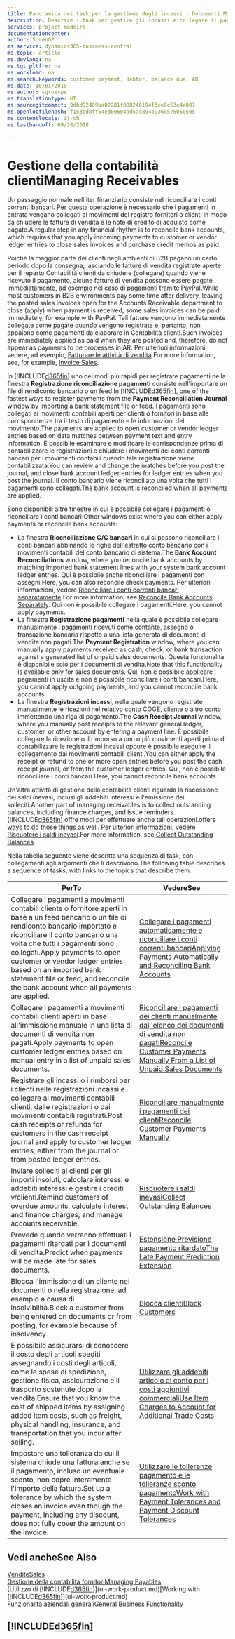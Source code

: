 ```yaml
---
title: Panoramica dei task per la gestione degli incassi | Documenti Microsoft
description: Descrive i task per gestire gli incassi e collegare il pagamento ai movimenti contabili cliente o fornitore.
services: project-madeira
documentationcenter: 
author: SorenGP
ms.service: dynamics365-business-central
ms.topic: article
ms.devlang: na
ms.tgt_pltfrm: na
ms.workload: na
ms.search.keywords: customer payment, debtor, balance due, AR
ms.date: 10/01/2018
ms.author: sgroespe
ms.translationtype: HT
ms.sourcegitcommit: 9dbd92409ba02281f008246194f3ce0c53e4e001
ms.openlocfilehash: f153bd8ff54ed00604ad5ac894b9368575050505
ms.contentlocale: it-ch
ms.lasthandoff: 09/28/2018

---
```

# <a name="managing-receivables"></a><span data-ttu-id="d1321-103">Gestione della contabilità clienti</span><span class="sxs-lookup"><span data-stu-id="d1321-103">Managing Receivables</span></span>
<span data-ttu-id="d1321-104">Un passaggio normale nell'iter finanziario consiste nel riconciliare i conti correnti bancari. Per questa operazione è necessario che i pagamenti in entrata vengano collegati ai movimenti del registro fornitori o clienti in modo da chiudere le fatture di vendita e le note di credito di acquisto come pagate.</span><span class="sxs-lookup"><span data-stu-id="d1321-104">A regular step in any financial rhythm is to reconcile bank accounts, which requires that you apply incoming payments to customer or vendor ledger entries to close sales invoices and purchase credit memos as paid.</span></span>

<span data-ttu-id="d1321-105">Poiché la maggior parte dei clienti negli ambienti di B2B pagano un certo periodo dopo la consegna, lasciando le fatture di vendita registrate aperte per il reparto Contabilità clienti da chiudere (collegare) quando viene ricevuto il pagamento, alcune fatture di vendita possono essere pagate immediatamente, ad esempio nel caso di pagamenti tramite PayPal.</span><span class="sxs-lookup"><span data-stu-id="d1321-105">While most customers in B2B environments pay some time after delivery, leaving the posted sales invoices open for the Accounts Receivable department to close (apply) when payment is received, some sales invoices can be paid immediately, for example with PayPal.</span></span> <span data-ttu-id="d1321-106">Tali fatture vengono immediatamente collegate come pagate quando vengono registrate e, pertanto, non appaiono come pagamenti da elaborare in Contabilità clienti.</span><span class="sxs-lookup"><span data-stu-id="d1321-106">Such invoices are immediately applied as paid when they are posted and, therefore, do not appear as payments to be processes in AR.</span></span> <span data-ttu-id="d1321-107">Per ulteriori informazioni, vedere, ad esempio, [Fatturare le attività di vendita](sales-how-invoice-sales.md).</span><span class="sxs-lookup"><span data-stu-id="d1321-107">For more information, see, for example, [Invoice Sales](sales-how-invoice-sales.md).</span></span>  

<span data-ttu-id="d1321-108">In [!INCLUDE[d365fin](includes/d365fin_md.md)] uno dei modi più rapidi per registrare pagamenti nella finestra **Registrazione riconciliazione pagamenti** consiste nell'importare un file di rendiconto bancario o un feed.</span><span class="sxs-lookup"><span data-stu-id="d1321-108">In [!INCLUDE[d365fin](includes/d365fin_md.md)], one of the fastest ways to register payments from the **Payment Reconciliation Journal** window by importing a bank statement file or feed.</span></span> <span data-ttu-id="d1321-109">I pagamenti sono collegati ai movimenti contabili aperti per clienti o fornitori in base alle corrispondenze tra il testo di pagamento e le informazioni del movimento.</span><span class="sxs-lookup"><span data-stu-id="d1321-109">The payments are applied to open customer or vendor ledger entries based on data matches between payment text and entry information.</span></span> <span data-ttu-id="d1321-110">È possibile esaminare e modificare le corrispondenze prima di contabilizzare le registrazioni e chiudere i movimenti dei conti correnti bancari per i movimenti contabili quando tale registrazione viene contabilizzata.</span><span class="sxs-lookup"><span data-stu-id="d1321-110">You can review and change the matches before you post the journal, and close bank account ledger entries for ledger entries when you post the journal.</span></span> <span data-ttu-id="d1321-111">Il conto bancario viene riconciliato una volta che tutti i pagamenti sono collegati.</span><span class="sxs-lookup"><span data-stu-id="d1321-111">The bank account is reconciled when all payments are applied.</span></span>

<span data-ttu-id="d1321-112">Sono disponibili altre finestre in cui è possibile collegare i pagamenti o riconciliare i conti bancari:</span><span class="sxs-lookup"><span data-stu-id="d1321-112">Other windows exist where you can either apply payments or reconcile bank accounts:</span></span>

* <span data-ttu-id="d1321-113">La finestra **Riconciliazione C/C bancari** in cui si possono riconciliare i conti bancari abbinando le righe dell'estratto conto bancario con i movimenti contabili del conto bancario di sistema.</span><span class="sxs-lookup"><span data-stu-id="d1321-113">The **Bank Account Reconciliations** window, where you reconcile bank accounts by matching imported bank statement lines with your system bank account ledger entries.</span></span> <span data-ttu-id="d1321-114">Qui è possibile anche riconciliare i pagamenti con assegni.</span><span class="sxs-lookup"><span data-stu-id="d1321-114">Here, you can also reconcile check payments.</span></span> <span data-ttu-id="d1321-115">Per ulteriori informazioni, vedere [Riconciliare i conti correnti bancari separatamente](bank-how-reconcile-bank-accounts-separately.md).</span><span class="sxs-lookup"><span data-stu-id="d1321-115">For more information, see [Reconcile Bank Accounts Separately](bank-how-reconcile-bank-accounts-separately.md).</span></span> <span data-ttu-id="d1321-116">Qui non è possibile collegare i pagamenti.</span><span class="sxs-lookup"><span data-stu-id="d1321-116">Here, you cannot apply payments.</span></span>
* <span data-ttu-id="d1321-117">La finestra **Registrazione pagamenti** nella quale è possibile collegare manualmente i pagamenti ricevuti come contante, assegno o transazione bancaria rispetto a una lista generata di documenti di vendita non pagati.</span><span class="sxs-lookup"><span data-stu-id="d1321-117">The **Payment Registration** window, where you can manually apply payments received as cash, check, or bank transaction against a generated list of unpaid sales documents.</span></span> <span data-ttu-id="d1321-118">Questa funzionalità è disponibile solo per i documenti di vendita.</span><span class="sxs-lookup"><span data-stu-id="d1321-118">Note that this functionality is available only for sales documents.</span></span> <span data-ttu-id="d1321-119">Qui, non è possibile applicare i pagamenti in uscita e non è possibile riconciliare i conti bancari.</span><span class="sxs-lookup"><span data-stu-id="d1321-119">Here, you cannot apply outgoing payments, and you cannot reconcile bank accounts.</span></span>
* <span data-ttu-id="d1321-120">La finestra **Registrazioni incassi**, nella quale vengono registrate manualmente le ricezioni nel relativo conto COGE, cliente o altro conto immettendo una riga di pagamento.</span><span class="sxs-lookup"><span data-stu-id="d1321-120">The **Cash Receipt Journal** window, where you manually post receipts to the relevant general ledger, customer, or other account by entering a payment line.</span></span> <span data-ttu-id="d1321-121">È possibile collegare la ricezione o il rimborso a uno o più movimenti aperti prima di contabilizzare le registrazioni incassi oppure è possibile eseguire il collegamento dai movimenti contabili clienti.</span><span class="sxs-lookup"><span data-stu-id="d1321-121">You can either apply the receipt or refund to one or more open entries before you post the cash receipt journal, or from the customer ledger entries.</span></span> <span data-ttu-id="d1321-122">Qui, non è possibile riconciliare i conti bancari.</span><span class="sxs-lookup"><span data-stu-id="d1321-122">Here, you cannot reconcile bank accounts.</span></span>  

<span data-ttu-id="d1321-123">Un'altra attività di gestione della contabilità clienti riguarda la riscossione dei saldi inevasi, inclusi gli addebiti interessi e l'emissione dei solleciti.</span><span class="sxs-lookup"><span data-stu-id="d1321-123">Another part of managing receivables is to collect outstanding balances, including finance charges, and issue reminders.</span></span> [!INCLUDE[d365fin](includes/d365fin_md.md)] <span data-ttu-id="d1321-124">offre modi per effettuare anche tali operazioni.</span><span class="sxs-lookup"><span data-stu-id="d1321-124">offers ways to do those things as well.</span></span> <span data-ttu-id="d1321-125">Per ulteriori informazioni, vedere [Riscuotere i saldi inevasi](receivables-collect-outstanding-balances.md).</span><span class="sxs-lookup"><span data-stu-id="d1321-125">For more information, see [Collect Outstanding Balances](receivables-collect-outstanding-balances.md).</span></span>  

<span data-ttu-id="d1321-126">Nella tabella seguente viene descritta una sequenza di task, con collegamenti agli argomenti che li descrivono.</span><span class="sxs-lookup"><span data-stu-id="d1321-126">The following table describes a sequence of tasks, with links to the topics that describe them.</span></span>  

| <span data-ttu-id="d1321-127">Per</span><span class="sxs-lookup"><span data-stu-id="d1321-127">To</span></span> | <span data-ttu-id="d1321-128">Vedere</span><span class="sxs-lookup"><span data-stu-id="d1321-128">See</span></span> |
| --- | --- |
| <span data-ttu-id="d1321-129">Collegare i pagamenti a movimenti contabili cliente o fornitore aperti in base a un feed bancario o un file di rendiconto bancario importato e riconciliare il conto bancario una volta che tutti i pagamenti sono collegati.</span><span class="sxs-lookup"><span data-stu-id="d1321-129">Apply payments to open customer or vendor ledger entries based on an imported bank statement file or feed, and reconcile the bank account when all payments are applied.</span></span> |[<span data-ttu-id="d1321-130">Collegare i pagamenti automaticamente e riconciliare i conti correnti bancari</span><span class="sxs-lookup"><span data-stu-id="d1321-130">Applying Payments Automatically and Reconciling Bank Accounts</span></span>](receivables-apply-payments-auto-reconcile-bank-accounts.md) |
| <span data-ttu-id="d1321-131">Collegare i pagamenti a movimenti contabili clienti aperti in base all'immissione manuale in una lista di documenti di vendita non pagati.</span><span class="sxs-lookup"><span data-stu-id="d1321-131">Apply payments to open customer ledger entries based on manual entry in a list of unpaid sales documents.</span></span> |[<span data-ttu-id="d1321-132">Riconciliare i pagamenti dei clienti manualmente dall'elenco dei documenti di vendita non pagati</span><span class="sxs-lookup"><span data-stu-id="d1321-132">Reconcile Customer Payments Manually From a List of Unpaid Sales Documents</span></span>](receivables-how-reconcile-customer-payments-list-unpaid-sales-documents.md) |
| <span data-ttu-id="d1321-133">Registrare gli incassi o i rimborsi per i clienti nelle registrazioni incassi e collegare ai movimenti contabili clienti, dalle registrazioni o dai movimenti contabili registrati.</span><span class="sxs-lookup"><span data-stu-id="d1321-133">Post cash receipts or refunds for customers in the cash receipt journal and apply to customer ledger entries, either from the journal or from posted ledger entries.</span></span> |[<span data-ttu-id="d1321-134">Riconciliare manualmente i pagamenti dei clienti</span><span class="sxs-lookup"><span data-stu-id="d1321-134">Reconcile Customer Payments Manually</span></span>](receivables-how-apply-sales-transactions-manually.md) |
| <span data-ttu-id="d1321-135">Inviare solleciti ai clienti per gli importi insoluti, calcolare interessi e addebiti interessi e gestire i crediti v/clienti.</span><span class="sxs-lookup"><span data-stu-id="d1321-135">Remind customers of overdue amounts, calculate interest and finance charges, and manage accounts receivable.</span></span> |[<span data-ttu-id="d1321-136">Riscuotere i saldi inevasi</span><span class="sxs-lookup"><span data-stu-id="d1321-136">Collect Outstanding Balances</span></span>](receivables-collect-outstanding-balances.md) |
| <span data-ttu-id="d1321-137">Prevede quando verranno effettuati i pagamenti ritardati per i documenti di vendita.</span><span class="sxs-lookup"><span data-stu-id="d1321-137">Predict when payments will be made late for sales documents.</span></span> | [<span data-ttu-id="d1321-138">Estensione Previsione pagamento ritardato</span><span class="sxs-lookup"><span data-stu-id="d1321-138">The Late Payment Prediction Extension</span></span>](ui-extensions-late-payment-prediction.md) |
|<span data-ttu-id="d1321-139">Blocca l'immissione di un cliente nei documenti o nella registrazione, ad esempio a causa di insolvibilità.</span><span class="sxs-lookup"><span data-stu-id="d1321-139">Block a customer from being entered on documents or from posting, for example because of insolvency.</span></span>|[<span data-ttu-id="d1321-140">Blocca clienti</span><span class="sxs-lookup"><span data-stu-id="d1321-140">Block Customers</span></span>](receivables-how-block-customers.md)|
|<span data-ttu-id="d1321-141">È possibile assicurarsi di conoscere il costo degli articoli spediti assegnando i costi degli articoli, come le spese di spedizione, gestione fisica, assicurazione e il trasporto sostenute dopo la vendita.</span><span class="sxs-lookup"><span data-stu-id="d1321-141">Ensure that you know the cost of shipped items by assigning added item costs, such as freight, physical handling, insurance, and transportation that you incur after selling.</span></span>|[<span data-ttu-id="d1321-142">Utilizzare gli addebiti articolo al conto per i costi aggiuntivi commerciali</span><span class="sxs-lookup"><span data-stu-id="d1321-142">Use Item Charges to Account for Additional Trade Costs</span></span>](payables-how-assign-item-charges.md)|
|<span data-ttu-id="d1321-143">Impostare una tolleranza da cui il sistema chiude una fattura anche se il pagamento, incluso un eventuale sconto, non copre interamente l'importo della fattura.</span><span class="sxs-lookup"><span data-stu-id="d1321-143">Set up a tolerance by which the system closes an invoice even though the payment, including any discount, does not fully cover the amount on the invoice.</span></span>|[<span data-ttu-id="d1321-144">Utilizzare le tolleranze pagamento e le tolleranze sconto pagamento</span><span class="sxs-lookup"><span data-stu-id="d1321-144">Work with Payment Tolerances and Payment Discount Tolerances</span></span>](finance-payment-tolerance-and-payment-discount-tolerance.md)|
## <a name="see-also"></a><span data-ttu-id="d1321-145">Vedi anche</span><span class="sxs-lookup"><span data-stu-id="d1321-145">See Also</span></span>
[<span data-ttu-id="d1321-146">Vendite</span><span class="sxs-lookup"><span data-stu-id="d1321-146">Sales</span></span>](sales-manage-sales.md)  
[<span data-ttu-id="d1321-147">Gestione della contabilità fornitori</span><span class="sxs-lookup"><span data-stu-id="d1321-147">Managing Payables</span></span>](payables-manage-payables.md)  
<span data-ttu-id="d1321-148">[Utilizzo di [!INCLUDE[d365fin](includes/d365fin_md.md)]](ui-work-product.md)</span><span class="sxs-lookup"><span data-stu-id="d1321-148">[Working with [!INCLUDE[d365fin](includes/d365fin_md.md)]](ui-work-product.md)</span></span>  
[<span data-ttu-id="d1321-149">Funzionalità aziendali generali</span><span class="sxs-lookup"><span data-stu-id="d1321-149">General Business Functionality</span></span>](ui-across-business-areas.md)

## [!INCLUDE[d365fin](includes/free_trial_md.md)]  

